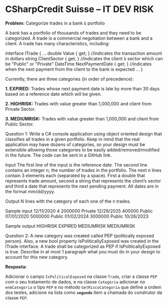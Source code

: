 # CSharpCredit Suisse – IT DEV RISK

**Problem:** Categorize trades in a bank ́s portfolio

A bank has a portfolio of thousands of trades and they need to be categorized. A trade is a commercial negotiation
between a bank and a client. A trade has many characteristics, including:

interface ITrade
{
...
double Value { get; } //indicates the transaction amount in dollars
string ClientSector { get; } //indicates the client ́s sector which can be "Public" or "Private"
DateTime NextPaymentDate { get; } //indicates when the next payment from the client to the bank is expected
...
}

Currently, there are three categories (in order of precedence):

**1. EXPIRED:** Trades whose next payment date is late by more than 30 days based on a reference date which will
be given.

**2. HIGHRISK:** Trades with value greater than 1,000,000 and client from Private Sector.

**3. MEDIUMRISK:** Trades with value greater than 1,000,000 and client from Public Sector.

Question 1: Write a C# console application using object oriented design that classifies all trades in a given portfolio.
Keep in mind that the real application may have dozens of categories, so your design must be extensible allowing those
categories to be easily added/removed/modified in the future. The code can be sent in a GitHub link.

Input
The first line of the input is the reference date. The second line contains an integer n, the number of trades in
the portfolio. The next n lines contain 3 elements each (separated by a space). First a double that represents
trade amount, second a string that represents the client’s sector and third a date that represents the next
pending payment. All dates are in the format mm/dd/yyyy.

Output
N lines with the category of each one of the n trades.

Sample input
12/11/2020
4
2000000 Private 12/29/2025
400000 Public 07/01/2020
5000000 Public 01/02/2024
3000000 Public 10/26/2023

Sample output
HIGHRISK
EXPIRED
MEDIUMRISK
MEDIUMRISK

Question 2: A new category was created called PEP (politically exposed person). Also, a new bool property
IsPoliticallyExposed was created in the ITrade interface. A trade shall be categorized as PEP if
IsPoliticallyExposed is true. Describe in at most 1 paragraph what you must do in your design to account for this
new category.

**Resposta:**

Adicionar o campo `IsPoliticalExposed` na classe `Trade`, criar a classe `PEP` com o seu tratamento de dados,
e na classe `Categoria` adicionar no `enmCategoria` o tipo `PEP` e no método `GetRiscoCategoria` que define a ordem dos testes,
adicione na lista como **`segundo`** item a chamada do construtor da classe `PEP`.
